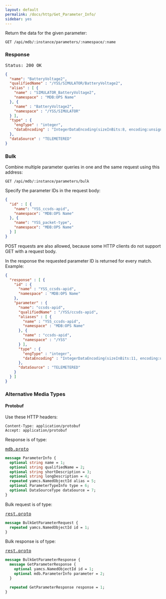 ```yaml
---
layout: default
permalink: /docs/http/Get_Parameter_Info/
sidebar: yes
---
```


Return the data for the given parameter:

    GET /api/mdb/:instance/parameters/:namespace/:name


### Response

<pre class="header">Status: 200 OK</pre>
```json
{
  "name": "BatteryVoltage2",
  "qualifiedName" : "/YSS/SIMULATOR/BatteryVoltage2",
  "alias" : [ {
    "name" : "SIMULATOR_BatteryVoltage2",
    "namespace" : "MDB:OPS Name"
  }, {
    "name" : "BatteryVoltage2",
    "namespace" : "/YSS/SIMULATOR"
  } ],
  "type" : {
    "engType" : "integer",
    "dataEncoding" : "IntegerDataEncoding(sizeInBits:8, encoding:unsigned, defaultCalibrator:null byteOrder:BIG_ENDIAN)"
  },
  "dataSource" : "TELEMETERED"
}
```


### Bulk

Combine multiple parameter queries in one and the same request using this address:

    GET /api/mdb/:instance/parameters/bulk
    
Specify the parameter IDs in the request body:

```json
{
  "id" : [ {
    "name": "YSS_ccsds-apid",
    "namespace": "MDB:OPS Name"
  }, {
    "name": "YSS_packet-type",
    "namespace": "MDB:OPS Name"
  } ]
}
```

POST requests are also allowed, because some HTTP clients do not support GET with a request body.

In the response the requested parameter ID is returned for every match. Example:

```json
{
  "response" : [ {
    "id" : {
      "name" : "YSS_ccsds-apid",
      "namespace" : "MDB:OPS Name"
    },
    "parameter" : {
      "name": "ccsds-apid",
      "qualifiedName" : "/YSS/ccsds-apid",
      "aliases" : [ {
        "name" : "YSS_ccsds-apid",
        "namespace" : "MDB:OPS Name"
      }, {
        "name" : "ccsds-apid",
        "namespace" : "/YSS"
      } ],
      "type" : {
        "engType" : "integer",
        "dataEncoding" : "IntegerDataEncoding(sizeInBits:11, encoding:unsigned, defaultCalibrator:null byteOrder:BIG_ENDIAN)"
      },
      "dataSource" : "TELEMETERED"
    }
  } ]
}
``` 


### Alternative Media Types

#### Protobuf

Use these HTTP headers:

    Content-Type: application/protobuf
    Accept: application/protobuf
    
Response is of type:

<pre class="r header"><a href="{{ site.proto }}/mdb/mdb.proto">mdb.proto</a></pre>
```proto
message ParameterInfo {
  optional string name = 1;
  optional string qualifiedName = 2;
  optional string shortDescription = 3;
  optional string longDescription = 4;
  repeated yamcs.NamedObjectId alias = 5;
  optional ParameterTypeInfo type = 6;
  optional DataSourceType dataSource = 7;
}
```

Bulk request is of type:

<pre class="r header"><a href="{{ site.proto }}/rest/rest.proto">rest.proto</a></pre>
```proto
message BulkGetParameterRequest {
  repeated yamcs.NamedObjectId id = 1;
}
```

Bulk response is of type:

<pre class="r header"><a href="{{ site.proto }}/rest/rest.proto">rest.proto</a></pre>
```proto
message BulkGetParameterResponse {
  message GetParameterResponse {
    optional yamcs.NamedObjectId id = 1;
    optional mdb.ParameterInfo parameter = 2;
  }

  repeated GetParameterResponse response = 1;
}
```
